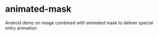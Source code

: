 # animated-mask
Android demo on image combined with animated mask to deliver special entry animation

